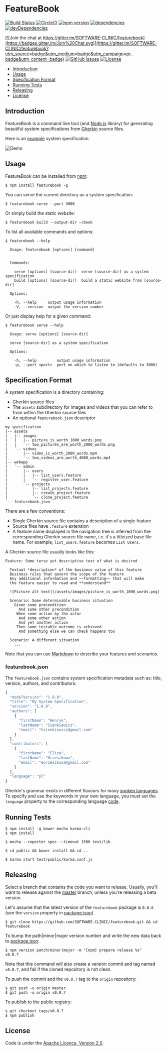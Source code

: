 FeatureBook
===========

[![Build Status](https://travis-ci.org/SOFTWARE-CLINIC/featurebook.svg)](https://travis-ci.org/SOFTWARE-CLINIC/featurebook)
[![CircleCI](https://img.shields.io/circleci/project/SOFTWARE-CLINIC/featurebook/master.svg?style=shield)](https://circleci.com/gh/SOFTWARE-CLINIC/featurebook)
[![npm version](https://badge.fury.io/js/featurebook.svg)](http://badge.fury.io/js/featurebook)
[![dependencies](https://david-dm.org/SOFTWARE-CLINIC/featurebook.svg)](https://david-dm.org/SOFTWARE-CLINIC/featurebook)
[![devDependencies](https://david-dm.org/SOFTWARE-CLINIC/featurebook/dev-status.svg)](https://david-dm.org/SOFTWARE-CLINIC/featurebook#info=devDependencies)

[![Join the chat at https://gitter.im/SOFTWARE-CLINIC/featurebook](https://badges.gitter.im/Join%20Chat.svg)](https://gitter.im/SOFTWARE-CLINIC/featurebook?utm_source=badge&utm_medium=badge&utm_campaign=pr-badge&utm_content=badge)
[![GitHub issues](https://img.shields.io/github/issues/SOFTWARE-CLINIC/featurebook.svg)](https://github.com/SOFTWARE-CLINIC/featurebook/issues)
[![License](http://img.shields.io/:license-Apache%202.0-blue.svg)](http://www.apache.org/licenses/LICENSE-2.0.html)

* [Introduction](#introduction)
* [Usage](#usage)
* [Specification Format](#specification-format)
* [Running Tests](#running-tests)
* [Releasing](#releasing)
* [License](#license)

## Introduction

FeatureBook is a command line tool (and [Node.js](https://nodejs.org) library) for generating beautiful system
specifications from [Gherkin](https://github.com/cucumber/cucumber/wiki/Gherkin) source files.

Here is an [example](https://github.com/SOFTWARE-CLINIC/featurebook-example) system specification.

![Demo](/README/featurebook_demo.png)

## Usage

FeatureBook can be installed from [npm](https://www.npmjs.com):

```shell
$ npm install featurebook -g
```

You can serve the current directory as a system specification:

```shell
$ featurebook serve --port 3000
```

Or simply build the static website:

```shell
$ featurebook build --output-dir ~/book
```

To list all available commands and options:

```
$ featurebook --help

  Usage: featurebook [options] [command]


  Commands:

    serve [options] [source-dir]  serve [source-dir] as a system specification
    build [options] [source-dir]  build a static website from [source-dir]

  Options:

    -h, --help     output usage information
    -V, --version  output the version number
```

Or just display help for a given command:

```
$ featurebook serve --help

  Usage: serve [options] [source-dir]

  serve [source-dir] as a system specification

  Options:

    -h, --help         output usage information
    -p, --port <port>  port on which to listen to (defaults to 3000)
```

## Specification Format

A system specification is a directory containing:

* Gherkin source files
* The `assets` subdirectory for images and videos that you can refer to from within the Gherkin source files
* An optional `featurebook.json` descriptor

```
my_specification
|-- assets
|   |-- images
|   |   |-- picture_is_worth_1000_words.png
|   |   `-- two_pictures_are_worth_2000_words.png
|   `-- videos
|       |-- video_is_worth_2000_words.mp4
|       `-- two_videos_are_worth_4000_words.mp4
|-- webapp
|   `-- admin
|       |-- users
|       |   |-- list_users.feature
|       |   `-- register_user.feature
|       `-- projects
|           |-- list_projects.feature
|           |-- create_project.feature
|           `-- clone_project.feature
`-- featurebook.json
```

There are a few conventions:

* Single Gherkin source file contains a description of a single feature
* Source files have `.feature` extension
* A feature name displayed in the navigation tree is inferred from the corresponding Gherkin source file name, i.e. it's
  a titleized base file name. For example, `list_users.feature` becomes `List Users`.

A Gherkin source file usually looks like this:

```gherkin
Feature: Some terse yet descriptive text of what is desired

  Textual *description* of the business value of this feature
  Business rules that govern the scope of the feature
  Any additional information and ~~formatting~~ that will make
  the feature easier to read and **understand**

  ![Picture alt text](/assets/images/picture_is_worth_1000_words.png)

  Scenario: Some determinable business situation
    Given some precondition
      And some other precondition
     When some action by the actor
      And some other action
      And yet another action
     Then some testable outcome is achieved
      And something else we can check happens too

  Scenario: A different situation
    ...
```

Note that you can use [Markdown](http://en.wikipedia.org/wiki/Markdown) to describe your features and scenarios.

### featurebook.json

The `featurebook.json` contains system specification metadata such as: title, version, authors, and contributors:

```javascript
{
  "modelVersion": "1.0.0",
  "title": "My System Specification",
  "version": "1.0.0",
  "authors": [
    {
      "firstName": "Henryk",
      "lastName": "Sienkiewicz",
      "email": "hsienkiewicz@gmail.com"
    }
  ],
  "contributors": [
    {
      "firstName": "Eliza",
      "lastName": "Orzeszkowa",
      "email": "eorzeszkowa@gmail.com"
    }
  ],
  "language": "pl"
}
```

Gherkin's grammar exists in different flavours for many [spoken languages](https://github.com/cucumber/cucumber/wiki/Spoken-languages).
To specify and use the keywords in your own language, you must set the `language` property to the corresponding language
[code](https://github.com/cucumber/gherkin/blob/master/lib/gherkin/i18n.json).

## Running Tests

```shell
$ npm install -g bower mocha karma-cli
$ npm install
```

```shell
$ mocha --reporter spec --timeout 1500 test/lib
```

```shell
$ cd public && bower install && cd ..
```

```shell
$ karma start test/public/karma.conf.js
```

## Releasing

Select a branch that contains the code you want to release. Usually, you'll want to release against the
[master](https://github.com/SOFTWARE-CLINIC/featurebook/tree/master) branch, unless you're releasing a beta version.

Let's assume that the latest version of the `featurebook` package is `0.0.6` (see the `version` property in
[package.json](/package.json)).

```shell
$ git clone https://github.com/SOFTWARE-CLINIC/featurebook.git && cd featurebook
```

To bump the path|minor|major version number and write the new data back to [package.json](/package.json):

```shell
$ npm version patch|minor|major -m "[npm] prepare release %s"
v0.0.7
```

Note that this command will also create a version commit and tag named `v0.0.7`, and fail if the cloned repository is
not clean.

To push the commit and the `v0.0.7` tag to the `origin` repository:

```shell
$ git push -u origin master
$ git push -u origin v0.0.7
```

To publish to the public registry:

```shell
$ git checkout tags/v0.0.7
$ npm publish
```

## License

Code is under the [Apache Licence, Version 2.0](https://www.apache.org/licenses/LICENSE-2.0.txt).
